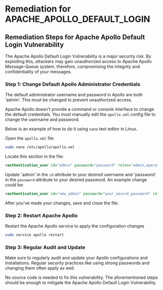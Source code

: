 # Remediation for APACHE_APOLLO_DEFAULT_LOGIN

## Remediation Steps for Apache Apollo Default Login Vulnerability

The Apache Apollo Default Login Vulnerability is a major security risk. By exploiting this, attackers may gain unauthorized access to Apache Apollo Message-Queue system, therefore, compromising the integrity and confidentiality of your messages.

### Step 1: Change Default Apollo Administrator Credentials

The default administrator username and password in Apollo are both 'admin'. This must be changed to prevent unauthorized access.

Apache Apollo doesn't provide a command or console interface to change the default credentials. You must manually edit the `apollo.xml` config file to change the username and password.

Below is an example of how to do it using `nano` text editor in Linux.

Open the `apollo.xml` file

```bash
sudo nano /etc/apollo/apollo.xml
```

Locate this section in the file:

```xml
<authentication_user id="admin" password="password" roles="admin,operator"/>
```

Update 'admin' in the `id` attribute to your desired username and 'password' in the `password` attribute to your desired password. An example change could be:

```xml
<authentication_user id="new_admin" password="your_secure_password" roles="admin,operator"/>
```
After you've made your changes, save and close the file.

### Step 2: Restart Apache Apollo

Restart the Apache Apollo service to apply the configuration changes

```bash
sudo service apollo restart
```

### Step 3: Regular Audit and Update

Make sure to regularly audit and update your Apollo configurations and installations. Regular security practices like using strong passwords and changing them often apply as well.

No source code is needed to fix this vulnerability. The aforementioned steps should be enough to mitigate the Apache Apollo Default Login Vulnerability.